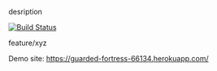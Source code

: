 desription

[![Build Status](https://app.travis-ci.com/omer4orhan/firstApp.svg?branch=main)](https://app.travis-ci.com/omer4orhan/firstApp)

feature/xyz

Demo site: https://guarded-fortress-66134.herokuapp.com/